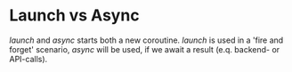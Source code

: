 # Launch vs Async

*launch* and *async* starts both a new coroutine.
*launch* is used in a 'fire and forget' scenario, *async* will be used, if we await a result (e.q. backend- or API-calls).

